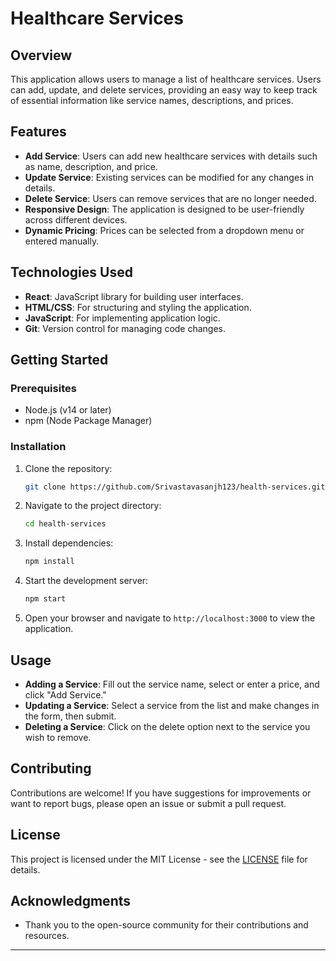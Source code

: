 # Healthcare Services 

## Overview

This application allows users to manage a list of healthcare services. Users can add, update, and delete services, providing an easy way to keep track of essential information like service names, descriptions, and prices.

## Features

- **Add Service**: Users can add new healthcare services with details such as name, description, and price.
- **Update Service**: Existing services can be modified for any changes in details.
- **Delete Service**: Users can remove services that are no longer needed.
- **Responsive Design**: The application is designed to be user-friendly across different devices.
- **Dynamic Pricing**: Prices can be selected from a dropdown menu or entered manually.

## Technologies Used

- **React**: JavaScript library for building user interfaces.
- **HTML/CSS**: For structuring and styling the application.
- **JavaScript**: For implementing application logic.
- **Git**: Version control for managing code changes.

## Getting Started

### Prerequisites

- Node.js (v14 or later)
- npm (Node Package Manager)

### Installation

1. Clone the repository:
   ```bash
   git clone https://github.com/Srivastavasanjh123/health-services.git
   ```

2. Navigate to the project directory:
   ```bash
   cd health-services
   ```

3. Install dependencies:
   ```bash
   npm install
   ```

4. Start the development server:
   ```bash
   npm start
   ```

5. Open your browser and navigate to `http://localhost:3000` to view the application.

## Usage

- **Adding a Service**: Fill out the service name, select or enter a price, and click "Add Service."
- **Updating a Service**: Select a service from the list and make changes in the form, then submit.
- **Deleting a Service**: Click on the delete option next to the service you wish to remove.

## Contributing

Contributions are welcome! If you have suggestions for improvements or want to report bugs, please open an issue or submit a pull request.

## License

This project is licensed under the MIT License - see the [LICENSE](LICENSE) file for details.

## Acknowledgments

- Thank you to the open-source community for their contributions and resources.

---
